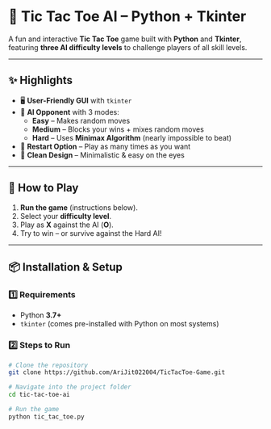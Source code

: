 # 🎯 Tic Tac Toe AI – Python + Tkinter  

A fun and interactive **Tic Tac Toe** game built with **Python** and **Tkinter**, featuring **three AI difficulty levels** to challenge players of all skill levels.  

---

## ✨ Highlights  

- 🖥 **User-Friendly GUI** with `tkinter`  
- 🧠 **AI Opponent** with 3 modes:  
  - **Easy** – Makes random moves  
  - **Medium** – Blocks your wins + mixes random moves  
  - **Hard** – Uses **Minimax Algorithm** (nearly impossible to beat)  
- 🔄 **Restart Option** – Play as many times as you want  
- 🎨 **Clean Design** – Minimalistic & easy on the eyes  

---

## 🚀 How to Play  

1. **Run the game** (instructions below).  
2. Select your **difficulty level**.  
3. Play as **X** against the AI (**O**).  
4. Try to win – or survive against the Hard AI!  

---

## 📦 Installation & Setup  

### 1️⃣ Requirements  
- Python **3.7+**  
- `tkinter` (comes pre-installed with Python on most systems)  

### 2️⃣ Steps to Run  

```bash
# Clone the repository
git clone https://github.com/AriJit022004/TicTacToe-Game.git

# Navigate into the project folder
cd tic-tac-toe-ai

# Run the game
python tic_tac_toe.py
